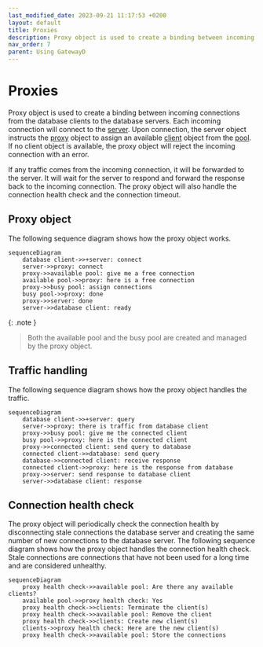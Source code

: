 ```yaml
---
last_modified_date: 2023-09-21 11:17:53 +0200
layout: default
title: Proxies
description: Proxy object is used to create a binding between incoming connections from the database clients to the database servers.
nav_order: 7
parent: Using GatewayD
---
```


# Proxies

Proxy object is used to create a binding between incoming connections from the database clients to the database servers. Each incoming connection will connect to the [server](/using-gatewayd/servers). Upon connection, the server object instructs the [proxy](/using-gatewayd/global-configuration/proxies) object to assign an available [client](/using-gatewayd/clients) object from the [pool](/using-gatewayd/pools). If no client object is available, the proxy object will reject the incoming connection with an error.

If any traffic comes from the incoming connection, it will be forwarded to the server. It will wait for the server to respond and forward the response back to the incoming connection. The proxy object will also handle the connection health check and the connection timeout.

## Proxy object

The following sequence diagram shows how the proxy object works.

```mermaid
sequenceDiagram
    database client->>+server: connect
    server->>proxy: connect
    proxy->>available pool: give me a free connection
    available pool->>proxy: here is a free connection
    proxy->>busy pool: assign connections
    busy pool->>proxy: done
    proxy->>server: done
    server->>database client: ready
```

{: .note }
> Both the available pool and the busy pool are created and managed by the proxy object.

## Traffic handling

The following sequence diagram shows how the proxy object handles the traffic.

```mermaid
sequenceDiagram
    database client->>+server: query
    server->>proxy: there is traffic from database client
    proxy->>busy pool: give me the connected client
    busy pool->>proxy: here is the connected client
    proxy->>connected client: send query to database
    connected client->>database: send query
    database->>connected client: receive response
    connected client->>proxy: here is the response from database
    proxy->>server: send response to database client
    server->>database client: response
```

## Connection health check

The proxy object will periodically check the connection health by disconnecting stale connections the database server and creating the same number of new connections to the database server. The following sequence diagram shows how the proxy object handles the connection health check. Stale connections are connections that have not been used for a long time and are considered unhealthy.

```mermaid
sequenceDiagram
    proxy health check->>available pool: Are there any available clients?
    available pool->>proxy health check: Yes
    proxy health check->>clients: Terminate the client(s)
    proxy health check->>available pool: Remove the client
    proxy health check->>clients: Create new client(s)
    clients->>proxy health check: Here are the new client(s)
    proxy health check->>available pool: Store the connections
```
